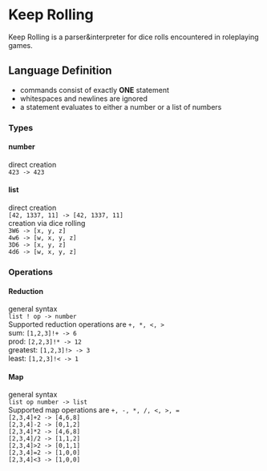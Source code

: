 # Keep Rolling
Keep Rolling is a parser&interpreter for dice rolls encountered in roleplaying games.

## Language Definition
  * commands consist of exactly **ONE** statement
  * whitespaces and newlines are ignored
  * a statement evaluates to either a number or a list of numbers
  
### Types
#### number
direct creation  
`423 -> 423`  

#### list
direct creation  
`[42, 1337, 11] -> [42, 1337, 11]`  
creation via dice rolling  
`3W6 -> [x, y, z]`  
`4w6 -> [w, x, y, z]`  
`3D6 -> [x, y, z]`  
`4d6 -> [w, x, y, z]`  

### Operations
#### Reduction
general syntax  
`list ! op -> number`  
Supported reduction operations are `+, *, <, >`  
sum: `[1,2,3]!+ -> 6`  
prod: `[2,2,3]!* -> 12`  
greatest: `[1,2,3]!> -> 3`  
least: `[1,2,3]!< -> 1`  

#### Map
general syntax  
`list op number -> list`  
Supported map operations are `+, -, *, /, <, >, =`  
`[2,3,4]+2 -> [4,6,8]`  
`[2,3,4]-2 -> [0,1,2]`  
`[2,3,4]*2 -> [4,6,8]`  
`[2,3,4]/2 -> [1,1,2]`  
`[2,3,4]>2 -> [0,1,1]`  
`[2,3,4]=2 -> [1,0,0]`  
`[2,3,4]<3 -> [1,0,0]`  
